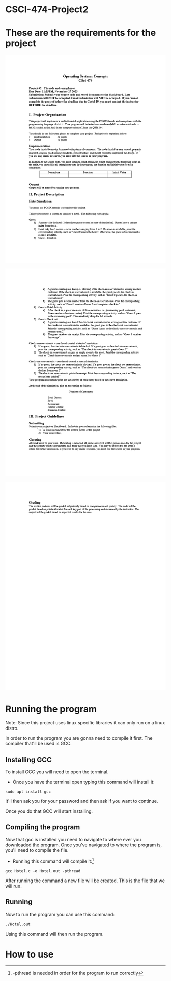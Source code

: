 # CSCI-474-Project2



# These are the requirements for the project
<p align="center">
  <img src="Documents/project_2_2023_Fall_pg1.png" width="688" />
</p>

<p align="center">
  <img src="Documents/project_2_2023_Fall_pg2.png" width="688" />
</p>

<p align="center">
  <img src="Documents/project_2_2023_Fall_pg3.png" width="688" />
</p>

# Running the program
Note: Since this project uses linux specific libraries it can only run on a linux distro.

In order to run the program you are gonna need to compile it first. The compiler that'll be used is GCC.

## Installing GCC
To install GCC you will need to open the terminal.

* Once you have the terminal open typing this command will install it:
```
sudo apt install gcc
```
It'll then ask you for your password and then ask if you want to continue.

Once you do that GCC will start installing.

## Compiling the program
Now that gcc is installed you need to navigate to where ever you downloaded the program. Once you've navigated to where the program is, you'll need to compile the file.

* Running this command will compile it:[^1]
```
gcc Hotel.c -o Hotel.out -pthread
```
[^1]: -pthread is needed in order for the program to run correctly

After running the command a new file will be created. This is the file that we will run.

## Running
Now to run the program you can use this command:
```
./Hotel.out
```
Using this command will then run the program.

# How to use

